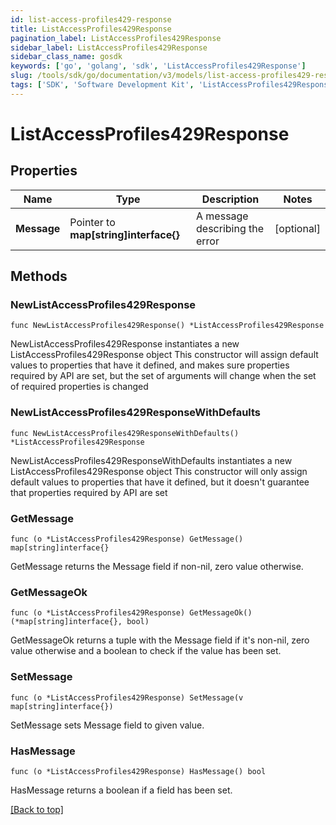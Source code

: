 ```yaml
---
id: list-access-profiles429-response
title: ListAccessProfiles429Response
pagination_label: ListAccessProfiles429Response
sidebar_label: ListAccessProfiles429Response
sidebar_class_name: gosdk
keywords: ['go', 'golang', 'sdk', 'ListAccessProfiles429Response'] 
slug: /tools/sdk/go/documentation/v3/models/list-access-profiles429-response
tags: ['SDK', 'Software Development Kit', 'ListAccessProfiles429Response']
---
```


# ListAccessProfiles429Response

## Properties

Name | Type | Description | Notes
------------ | ------------- | ------------- | -------------
**Message** | Pointer to **map[string]interface{}** | A message describing the error | [optional] 

## Methods

### NewListAccessProfiles429Response

`func NewListAccessProfiles429Response() *ListAccessProfiles429Response`

NewListAccessProfiles429Response instantiates a new ListAccessProfiles429Response object
This constructor will assign default values to properties that have it defined,
and makes sure properties required by API are set, but the set of arguments
will change when the set of required properties is changed

### NewListAccessProfiles429ResponseWithDefaults

`func NewListAccessProfiles429ResponseWithDefaults() *ListAccessProfiles429Response`

NewListAccessProfiles429ResponseWithDefaults instantiates a new ListAccessProfiles429Response object
This constructor will only assign default values to properties that have it defined,
but it doesn't guarantee that properties required by API are set

### GetMessage

`func (o *ListAccessProfiles429Response) GetMessage() map[string]interface{}`

GetMessage returns the Message field if non-nil, zero value otherwise.

### GetMessageOk

`func (o *ListAccessProfiles429Response) GetMessageOk() (*map[string]interface{}, bool)`

GetMessageOk returns a tuple with the Message field if it's non-nil, zero value otherwise
and a boolean to check if the value has been set.

### SetMessage

`func (o *ListAccessProfiles429Response) SetMessage(v map[string]interface{})`

SetMessage sets Message field to given value.

### HasMessage

`func (o *ListAccessProfiles429Response) HasMessage() bool`

HasMessage returns a boolean if a field has been set.


[[Back to top]](#) 


